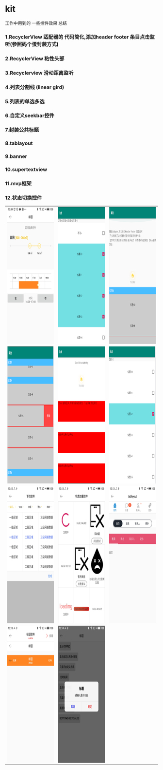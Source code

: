 # kit
工作中用到的 一些控件效果 总结

### 1.RecyclerView  适配器的 代码简化,添加header  footer  条目点击监听(参照码个蛋封装方式)
### 2.RecyclerView 粘性头部
### 3.Recyclerview 滑动距离监听
### 4.列表分割线   (linear  gird)
### 5.列表的单选多选
### 6.自定义seekbar控件
### 7.封装公共标题
### 8.tablayout
### 9.banner
### 10.supertextview
### 11.mvp框架
### 12.状态切换控件


<table align="center">
    <tr align="center">
      <td><img src="https://github.com/liuzeze/kit/blob/master/doc/1.jpg" width="280" height="450"/></td>
        <td><img src="https://github.com/liuzeze/kit/blob/master/doc/2.png" width="280" height="450"/></td>
         <td><img src="https://github.com/liuzeze/kit/blob/master/doc/3.png" width="280" height="450"/></td>
    </tr>
        <tr align="center">
           <td><img src="https://github.com/liuzeze/kit/blob/master/doc/4.png" width="280" height="450"/></td>
         <td><img src="https://github.com/liuzeze/kit/blob/master/doc/5.png" width="280" height="450"/></td>
         <td><img src="https://github.com/liuzeze/kit/blob/master/doc/6.png" width="280" height="450"/></td>
    </tr> 
    </tr>
        <tr align="center">
           <td><img src="https://github.com/liuzeze/kit/blob/master/doc/7.jpg" width="280" height="450"/></td>
         <td><img src="https://github.com/liuzeze/kit/blob/master/doc/8.jpg" width="280" height="450"/></td>
         <td><img src="https://github.com/liuzeze/kit/blob/master/doc/9.jpg" width="280" height="450"/></td>
    </tr>
      </tr>
            <tr align="center">
               <td><img src="https://github.com/liuzeze/kit/blob/master/doc/10.jpg" width="280" height="450"/></td>
             <td><img src="https://github.com/liuzeze/kit/blob/master/doc/11.jpg" width="280" height="450"/></td>
        </tr>
</table>


